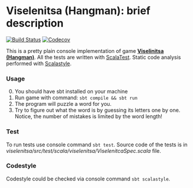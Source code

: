 Viselenitsa (Hangman): brief description
==============================

[![Build Status](https://travis-ci.com/irenepeggy/viselenitsa.svg?branch=master)](https://travis-ci.com/irenepeggy/viselenitsa)
[![Codecov](https://codecov.io/gh/irennnneri/viselenitsa/branch/master/graph/badge.svg)](https://codecov.io/gh/irenepeggy/viselenitsa)


This is a pretty plain console implementation of game [**Viselinitsa (Hangman)**](https://en.wikipedia.org/wiki/Hangman_(game)).
All the tests are written with [ScalaTest](https://www.scalatest.org/). Static code analysis performed with [Scalastyle](http://www.scalastyle.org/). 

### Usage

0. You should have sbt installed on your machine
1. Run game with command:
`sbt compile && sbt run`
2. The program will puzzle a word for you. 
3. Try to figure out what the word is by guessing its letters one by one. Notice, the number of mistakes is limited by the word length!

### Test

To run tests use console command `sbt test`. Source code of the tests is in *viselenitsa/src/test/scala/viselenitsa/ViselenitcaSpec.scala* file.

### Codestyle

Codestyle could be checked via console command `sbt scalastyle`.


